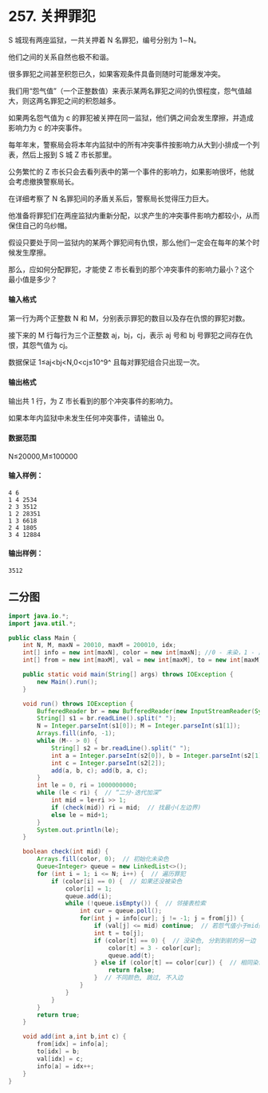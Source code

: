 # 257. 关押罪犯

S 城现有两座监狱，一共关押着 N 名罪犯，编号分别为 1∼N。

他们之间的关系自然也极不和谐。

很多罪犯之间甚至积怨已久，如果客观条件具备则随时可能爆发冲突。

我们用“怨气值”（一个正整数值）来表示某两名罪犯之间的仇恨程度，怨气值越大，则这两名罪犯之间的积怨越多。

如果两名怨气值为 c 的罪犯被关押在同一监狱，他们俩之间会发生摩擦，并造成影响力为 c 的冲突事件。

每年年末，警察局会将本年内监狱中的所有冲突事件按影响力从大到小排成一个列表，然后上报到 S 城 Z 市长那里。

公务繁忙的 Z 市长只会去看列表中的第一个事件的影响力，如果影响很坏，他就会考虑撤换警察局长。

在详细考察了 N 名罪犯间的矛盾关系后，警察局长觉得压力巨大。

他准备将罪犯们在两座监狱内重新分配，以求产生的冲突事件影响力都较小，从而保住自己的乌纱帽。

假设只要处于同一监狱内的某两个罪犯间有仇恨，那么他们一定会在每年的某个时候发生摩擦。

那么，应如何分配罪犯，才能使 Z 市长看到的那个冲突事件的影响力最小？这个最小值是多少？

#### 输入格式

第一行为两个正整数 N 和 M，分别表示罪犯的数目以及存在仇恨的罪犯对数。

接下来的 M 行每行为三个正整数 aj，bj，cj，表示 aj 号和 bj 号罪犯之间存在仇恨，其怨气值为 cj。

数据保证 1≤aj<bj<N,0<cj≤10^9^ 且每对罪犯组合只出现一次。

#### 输出格式

输出共 1 行，为 Z 市长看到的那个冲突事件的影响力。

如果本年内监狱中未发生任何冲突事件，请输出 0。

#### 数据范围

N≤20000,M≤100000

#### 输入样例：

```
4 6
1 4 2534
2 3 3512
1 2 28351
1 3 6618
2 4 1805
3 4 12884
```

#### 输出样例：

```
3512
```



## 二分图

```java
import java.io.*;
import java.util.*;

public class Main {
    int N, M, maxN = 20010, maxM = 200010, idx;
    int[] info = new int[maxN], color = new int[maxN]; //0 - 未染，1 - 黑色，2 - 白色
    int[] from = new int[maxM], val = new int[maxM], to = new int[maxM];

    public static void main(String[] args) throws IOException {
        new Main().run();
    }

    void run() throws IOException {
        BufferedReader br = new BufferedReader(new InputStreamReader(System.in));
        String[] s1 = br.readLine().split(" ");
        N = Integer.parseInt(s1[0]); M = Integer.parseInt(s1[1]);
        Arrays.fill(info, -1);
        while (M-- > 0) {
            String[] s2 = br.readLine().split(" ");
            int a = Integer.parseInt(s2[0]), b = Integer.parseInt(s2[1]);
            int c = Integer.parseInt(s2[2]);
            add(a, b, c); add(b, a, c);
        }
        int le = 0, ri = 1000000000;
        while (le < ri) {  // “二分-迭代加深”
            int mid = le+ri >> 1;
            if (check(mid)) ri = mid;  // 找最小(左边界)
            else le = mid+1;
        }
        System.out.println(le);
    }

    boolean check(int mid) {
        Arrays.fill(color, 0);  // 初始化未染色
        Queue<Integer> queue = new LinkedList<>();
        for (int i = 1; i <= N; i++) {  // 遍历罪犯
            if (color[i] == 0) {  // 如果还没被染色
                color[i] = 1;
                queue.add(i);
                while (!queue.isEmpty()) {  // 邻接表检索
                    int cur = queue.poll();
                    for(int j = info[cur]; j != -1; j = from[j]) {
                        if (val[j] <= mid) continue;  // 若怨气值小于mid则不连边
                        int t = to[j];
                        if (color[t] == 0) {  // 没染色, 分到到前的另一边
                            color[t] = 3 - color[cur];
                            queue.add(t);
                        } else if (color[t] == color[cur]) {  // 相同染色, 返回false
                            return false;
                        }  // 不同颜色, 跳过, 不入边
                    }
                }
            }
        }
        return true;
    }

    void add(int a,int b,int c) {
        from[idx] = info[a];
        to[idx] = b;
        val[idx] = c;
        info[a] = idx++;
    }
}
```

